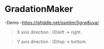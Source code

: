 ﻿# GradationMaker

-Demo -https://jsfiddle.net/ssmlim/5grw8uva/


> X axis direction : (0)left -> right.

> Y axis direction : (0)top -> bottom.
